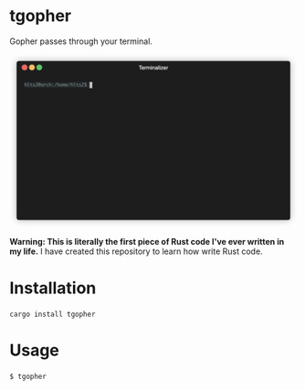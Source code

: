 # tgopher

Gopher passes through your terminal.

![TGOPHER](https://raw.githubusercontent.com/hlts2/tgopher/main/assets/tgopher.gif)

**Warning: This is literally the first piece of Rust code I've ever written in my life.** I have created this repository to learn how write Rust code.

# Installation

``
cargo install tgopher
``

# Usage

``
$ tgopher
``

